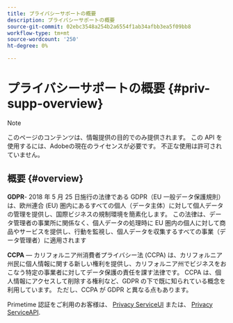 ```yaml
---
title: プライバシーサポートの概要
description: プライバシーサポートの概要
source-git-commit: 02ebc3548a254b2a6554f1ab34afbb3ea5f09bb8
workflow-type: tm+mt
source-wordcount: '250'
ht-degree: 0%

---
```


# プライバシーサポートの概要 {#priv-supp-overview}

>[!NOTE]
>
>このページのコンテンツは、情報提供の目的でのみ提供されます。 この API を使用するには、Adobeの現在のライセンスが必要です。 不正な使用は許可されていません。

## 概要 {#overview}

**GDPR**- 2018 年 5 月 25 日施行の法律である GDPR（EU 一般データ保護規則）は、欧州連合 (EU) 圏内にあるすべての個人（データ主体）に対して個人データの管理を提供し、国際ビジネスの規制環境を簡素化します。 この法律は、データ管理者の事業所に関係なく、個人データの処理時に EU 圏内の個人に対して商品やサービスを提供し、行動を監視し、個人データを収集するすべての事業（データ管理者）に適用されます

**CCPA** — カリフォルニア州消費者プライバシー法 (CCPA) は、カリフォルニア州民に個人情報に関する新しい権利を提供し、カリフォルニア州でビジネスをおこなう特定の事業者に対してデータ保護の責任を課す法律です。 CCPA は、個人情報にアクセスして削除する権利など、GDPR の下で既に知られている概念を利用しています。 ただし、CCPA が GDPR と異なる点もあります。

Primetime 認証をご利用のお客様は、 [Privacy ServiceUI](https://www.adobe.io/apis/experiencecloud/gdpr/docs/alldocs.html#!api-specification/markdown/narrative/tutorials/privacy_service_tutorial/privacy_service_ui_tutorial.md) または、 [Privacy ServiceAPI](https://www.adobe.io/apis/experiencecloud/gdpr/docs/alldocs.html#!api-specification/markdown/narrative/tutorials/privacy_service_tutorial/privacy_service_api_tutorial.md).

<!--

>[!MORELIKETHIS]
>
>* [Privacy Services Overview](https://www.adobe.io/apis/experiencecloud/gdpr/docs/alldocs.html#!api-specification/markdown/narrative/technical_overview/privacy_service_overview/privacy_service_overview.md)
>* [Privacy Service API documentation](https://www.adobe.io/apis/experiencecloud/gdpr.html)
-->
